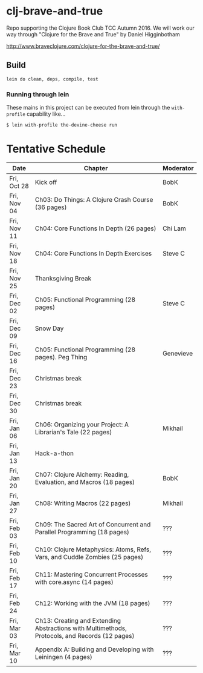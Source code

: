 # clj-brave-and-true

Repo supporting the Clojure Book Club TCC Autumn 2016.
We will work our way through "Clojure for the Brave and True"
by Daniel Higginbotham

http://www.braveclojure.com/clojure-for-the-brave-and-true/

## Build

    lein do clean, deps, compile, test

### Running through lein

These mains in this project can be executed from lein through the `with-profile` capability like...

    $ lein with-profile the-devine-cheese run

# Tentative Schedule

| Date    | Chapter | Moderator |
|---------|---------|-----------|
|Fri, Oct 28|Kick off|BobK|
|Fri, Nov 04|Ch03: Do Things: A Clojure Crash Course (36 pages)|BobK|
|Fri, Nov 11|Ch04: Core Functions In Depth (26 pages)|Chi Lam|
|Fri, Nov 18|Ch04: Core Functions In Depth Exercises |Steve C|
|Fri, Nov 25|Thanksgiving Break||
|Fri, Dec 02|Ch05: Functional Programming (28 pages)|Steve C|
|Fri, Dec 09|Snow Day||
|Fri, Dec 16|Ch05: Functional Programming (28 pages). Peg Thing|Genevieve|
|Fri, Dec 23|Christmas break||
|Fri, Dec 30|Christmas break||
|Fri, Jan 06|Ch06: Organizing your Project:  A Librarian's Tale (22 pages)|Mikhail|
|Fri, Jan 13|Hack-a-thon||
|Fri, Jan 20|Ch07: Clojure Alchemy: Reading, Evaluation, and Macros (18 pages)|BobK|
|Fri, Jan 27|Ch08: Writing Macros (22 pages)|Mikhail|
|Fri, Feb 03|Ch09: The Sacred Art of Concurrent and Parallel Programming (18 pages)|???|
|Fri, Feb 10|Ch10: Clojure Metaphysics:  Atoms, Refs, Vars, and Cuddle Zombies (25 pages)|???|
|Fri, Feb 17|Ch11: Mastering Concurrent Processes with core.async (14 pages)|???|
|Fri, Feb 24|Ch12: Working with the JVM (18 pages)|???|
|Fri, Mar 03|Ch13: Creating and Extending Abstractions with Multimethods, Protocols, and Records (12 pages)|???|
|Fri, Mar 10|Appendix A:  Building and Developing with Leiningen (4 pages)|???|
